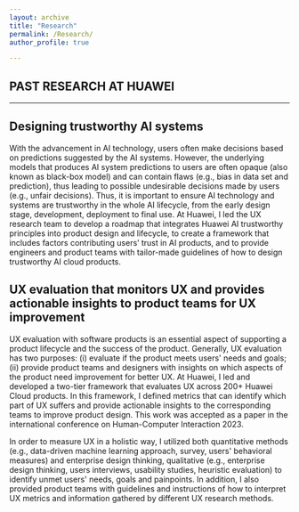 ```yaml
---
layout: archive
title: "Research"
permalink: /Research/
author_profile: true

---
```


## **PAST RESEARCH AT HUAWEI**
---

Designing trustworthy AI systems
---
With the advancement in AI technology, users often make decisions based on predictions suggested by the AI systems. However, the underlying models that produces AI system predictions to users are often opaque (also known as black-box model) and can contain flaws (e.g., bias in data set and prediction), thus leading to possible undesirable decisions made by users (e.g., unfair decisions). Thus, it is important to ensure AI technology and systems are trustworthy in the whole AI lifecycle, from the early design stage, development, deployment to final use. At Huawei, I led the UX research team to develop a roadmap that integrates Huawei AI trustworthy principles into product design and lifecycle, to create a framework that includes factors contributing users’ trust in AI products, and to provide engineers and product teams with tailor-made guidelines of how to design trustworthy AI cloud products.

UX evaluation that monitors UX and provides actionable insights to product teams for UX improvement
---
UX evaluation with software products is an essential aspect of supporting a product lifecycle and the success of the product. Generally, UX evaluation has two purposes: (i) evaluate if the product meets users' needs and goals; (ii) provide product teams and designers with insights on which aspects of the product need improvement for better UX. At Huawei, I led and developed a two-tier framework that evaluates UX across 200+ Huawei Cloud products. In this framework, I defined metrics that can identify which part of UX suffers and provide actionable insights to the corresponding teams to improve product design. This work was accepted as a paper in the international conference on Human-Computer Interaction 2023.

In order to measure UX in a holistic way, I utilized both quantitative methods (e.g., data-driven machine learning approach, survey, users' behavioral measures) and enterprise design thinking, qualitative (e.g., enterprise design thinking, users interviews, usability studies, heuristic evaluation) to identify unmet users' needs, goals and painpoints. In addition, I also provided product teams with guidelines and instructions of how to interpret UX metrics and information gathered by different UX research methods.
